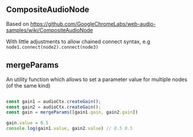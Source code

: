 ## CompositeAudioNode

Based on https://github.com/GoogleChromeLabs/web-audio-samples/wiki/CompositeAudioNode

With little adjustments to allow chained connect syntax, e.g `node1.connect(node2).connect(node3)`

## mergeParams

An utility function  which allows to set a parameter value for multiple nodes (of the same kind)

```javascript

const gain1 = audioCtx.createGain();
const gain2 = audioCtx.createGain();
const gain = mergeParams([gain1.gain, gain2.gain])

gain.value = 0.5
console.log(gain1.value, gain2.value) // 0.5 0.5
```
